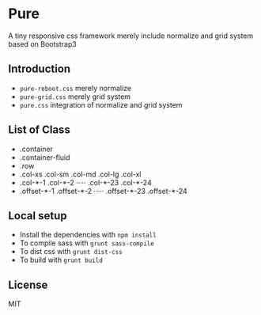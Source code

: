 # Pure

A tiny responsive css framework merely include normalize and grid system based on Bootstrap3

## Introduction

- `pure-reboot.css` merely normalize
- `pure-grid.css` merely grid system
- `pure.css` integration of normalize and grid system

## List of Class

- .container
- .container-fluid
- .row
- .col-xs     .col-sm      .col-md  .col-lg      .col-xl
- .col-\*-1    .col-\*-2     ·····    .col-\*-23    .col-\*-24
- .offset-\*-1 .offset-\*-2  ·····    .offset-\*-23 .offset-\*-24

## Local setup

- Install the dependencies with `npm install`
- To compile sass with `grunt sass-compile`
- To dist css with `grunt dist-css`
- To build with `grunt build`

## License

MIT
